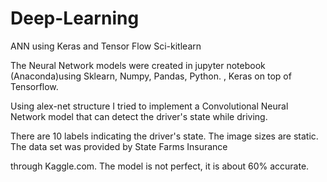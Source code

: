 # Deep-Learning
ANN using Keras and Tensor Flow Sci-kitlearn

The Neural Network models were created in jupyter notebook (Anaconda)using Sklearn, Numpy, Pandas, Python. , Keras on top of Tensorflow.

Using alex-net structure I tried to implement a Convolutional Neural Network model that can detect the driver's state while driving.

There are 10 labels indicating the driver's state. The image sizes are static. The data set was provided by State Farms Insurance 

 through Kaggle.com. The model is not perfect, it is about 60% accurate. 
